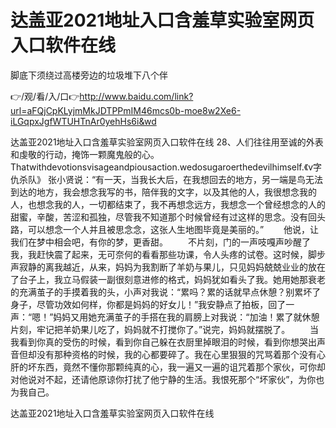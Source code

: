# 达盖亚2021地址入口含羞草实验室网页入口软件在线
脚底下须绕过高楼旁边的垃圾堆下八个伴

👉/观/看/入/口👉http://www.baidu.com/link?url=aFQjCpKLyjmMkJDTPPmIM46mcs0b-moe8w2Xe6-iLGqpxJgfWTUHTnAr0yehHs6i&wd

达盖亚2021地址入口含羞草实验室网页入口软件在线	28、人们往往用至诚的外表和虔敬的行动，掩饰一颗魔鬼般的心。Thatwithdevotionsvisageandpiousaction.wedosugaroerthedevilhimself.《v字仇杀队》
张小贤说：“有一天，当我长大后，在我想回去的地方，另一端是鸟无法到达的地方，我会想念我写的书，陪伴我的文字，以及其他的人，我很想念我的人，也想念我的人，一切都结束了，我不再想念远方，我想念一个曾经想念的人的甜蜜，辛酸，苦涩和孤独，尽管我不知道那个时候曾经有过这样的思念。没有回头路，可以想念一个人并且被思念念，这张人生地图毕竟是美丽的。”
　　他说，让我们在梦中相会吧，有你的梦，更香甜。
　　不片刻，门的一声吱嘎声吵醒了我，我赶快震了起来，无可奈何的看看那些功课，令人头疼的试卷。这时候，脚步声寂静的离我越近，从来，妈妈为我割断了羊奶与果儿，只见妈妈兢兢业业的放在了台子上，我立马假装一副很刻意进修的格式，妈妈犹如看头了我。她用她那衰老的充满茧子的手摸着我的头，小声对我说：“累吗？累的话就早点休憩？别累坏了身子，尽管功效如何样，你都是妈妈的好女儿！”我安静点了拍板，回了一声：“嗯！”妈妈又用她充满茧子的手搭在我的肩膀上对我说：“加油！累了就休憩片刻，牢记把羊奶果儿吃了，妈妈就不打搅你了。”说完，妈妈就摆脱了。
　　当我看到你真的受伤的时候，看到你自己躲在衣厨里掉眼泪的时候，看到你想哭出声音但却没有那种资格的时候，我的心都要碎了。我在心里狠狠的咒骂着那个没有心肝的坏东西，竟然不懂你那颗纯真的心，我一遍又一遍的诅咒着那个家伙，可你却对他说对不起，还请他原谅你打扰了他宁静的生活。我恨死那个“坏家伙”，为你也为我自己。

达盖亚2021地址入口含羞草实验室网页入口软件在线
